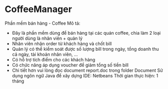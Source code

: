 # CoffeeManager
Phần mềm bán hàng - Coffee
Mô tả:
- Đây là phần mềm dùng để bán hàng tại các quán coffee, chia làm 2 loại người dùng là nhân viên + quản lý
- Nhân viên nhận order từ khách hàng và chốt bill
- Quản lý có thể kiểm soát được số lượng bill trong ngày, tổng doanh thu cả ngày, tài khoản nhân viên, ...
- Có hỗ trợ tích điểm cho các khách hàng
- Có chức năng áp dụng voucher để giảm tổng số tiền bill
- Chi tiết hơn vui lòng đọc document report.doc trong folder Document
Sử dụng ngôn ngữ Java để xây dựng
IDE: Netbeans
Thời gian thực hiện: 1 tháng
